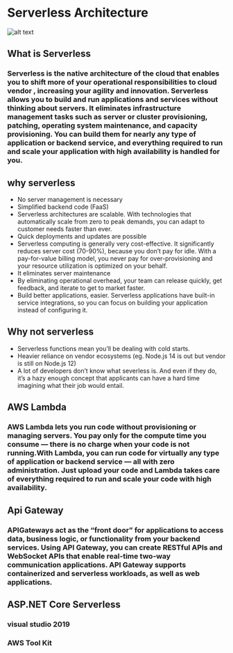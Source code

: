 # Serverless Architecture 
![alt text](https://stelligent.com/wp-content/uploads/2016/03/app-overview-1.png)

## What is Serverless
### Serverless is the native architecture of the cloud that enables you to shift more of your operational responsibilities to cloud vendor , increasing your agility and innovation. Serverless allows you to build and run applications and services without thinking about servers. It eliminates infrastructure management tasks such as server or cluster provisioning, patching, operating system maintenance, and capacity provisioning. You can build them for nearly any type of application or backend service, and everything required to run and scale your application with high availability is handled for you.

## why serverless

- No server management is necessary
- Simplified backend code (FaaS)
- Serverless architectures are scalable. With technologies that automatically scale from zero to peak demands, you can           adapt to customer needs faster than ever.
- Quick deployments and updates are possible
- Serverless computing is generally very cost-effective. It significantly reduces server cost (70-90%), because you don’t pay     for idle. With a pay-for-value billing model, you never pay for over-provisioning and your resource utilization is optimized   on your behalf.
- It eliminates server maintenance
- By eliminating operational overhead, your team can release quickly, get feedback, and iterate to get to market faster.
- Build better applications, easier. Serverless applications have built-in service integrations, so you can focus on building     your application instead of configuring it.

## Why not serverless

- Serverless functions mean you’ll be dealing with cold starts.
- Heavier reliance on vendor ecosystems (eg. Node.js 14 is out but vendor is still on Node.js 12)
- A lot of developers don’t know what severless is. And even if they do, it’s a hazy enough concept that applicants can have a     hard time imagining what their job would entail.

## AWS Lambda
### AWS Lambda lets you run code without provisioning or managing servers. You pay only for the compute time you consume — there is no charge when your code is not running.With Lambda, you can run code for virtually any type of application or backend service — all with zero administration. Just upload your code and Lambda takes care of everything required to run and scale your code with high availability.

##

## Api Gateway
### APIGateways act as the “front door” for applications to access data, business logic, or functionality from your backend services. Using API Gateway, you can create RESTful APIs and WebSocket APIs that enable real-time two-way communication applications. API Gateway supports containerized and serverless workloads, as well as web applications.

## ASP.NET Core Serverless

### visual studio 2019
### AWS Tool Kit


